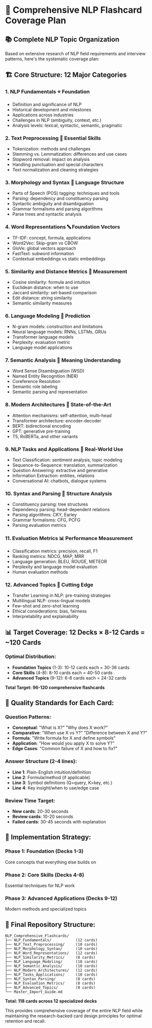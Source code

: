 # 🎯 Comprehensive NLP Flashcard Coverage Plan

## 📚 Complete NLP Topic Organization

Based on extensive research of NLP field requirements and interview patterns, here's the systematic coverage plan:

## 🏗️ **Core Structure: 12 Major Categories**

### **1. NLP Fundamentals** ⭐ Foundation
- Definition and significance of NLP
- Historical development and milestones  
- Applications across industries
- Challenges in NLP (ambiguity, context, etc.)
- Analysis levels: lexical, syntactic, semantic, pragmatic

### **2. Text Preprocessing** 🔧 Essential Skills
- Tokenization: methods and challenges
- Stemming vs. Lemmatization: differences and use cases
- Stopword removal: impact on analysis
- Handling punctuation and special characters
- Text normalization and cleaning strategies

### **3. Morphology and Syntax** 📝 Language Structure
- Parts of Speech (POS) tagging: techniques and tools
- Parsing: dependency and constituency parsing
- Syntactic ambiguity and disambiguation
- Grammar formalisms and parsing algorithms
- Parse trees and syntactic analysis

### **4. Word Representations** 🔤 Foundation Vectors
- TF-IDF: concept, formula, applications
- Word2Vec: Skip-gram vs CBOW
- GloVe: global vectors approach
- FastText: subword information
- Contextual embeddings vs static embeddings

### **5. Similarity and Distance Metrics** 📏 Measurement
- Cosine similarity: formula and intuition
- Euclidean distance: when to use
- Jaccard similarity: set-based comparison
- Edit distance: string similarity
- Semantic similarity measures

### **6. Language Modeling** 🧠 Prediction
- N-gram models: construction and limitations
- Neural language models: RNNs, LSTMs, GRUs
- Transformer language models
- Perplexity: evaluation metric
- Language model applications

### **7. Semantic Analysis** 🎯 Meaning Understanding
- Word Sense Disambiguation (WSD)
- Named Entity Recognition (NER)
- Coreference Resolution
- Semantic role labeling
- Semantic parsing and representation

### **8. Modern Architectures** 🚀 State-of-the-Art
- Attention mechanisms: self-attention, multi-head
- Transformer architecture: encoder-decoder
- BERT: bidirectional encoding
- GPT: generative pre-training
- T5, RoBERTa, and other variants

### **9. NLP Tasks and Applications** 🎪 Real-World Use
- Text Classification: sentiment analysis, topic modeling
- Sequence-to-Sequence: translation, summarization
- Question Answering: extractive and generative
- Information Extraction: entities, relations
- Conversational AI: chatbots, dialogue systems

### **10. Syntax and Parsing** 🌳 Structure Analysis
- Constituency parsing: tree structures
- Dependency parsing: head-dependent relations
- Parsing algorithms: CKY, Earley
- Grammar formalisms: CFG, PCFG
- Parsing evaluation metrics

### **11. Evaluation Metrics** 📊 Performance Measurement
- Classification metrics: precision, recall, F1
- Ranking metrics: NDCG, MAP, MRR
- Language generation: BLEU, ROUGE, METEOR
- Perplexity and language model evaluation
- Human evaluation methods

### **12. Advanced Topics** 🔬 Cutting Edge
- Transfer Learning in NLP: pre-training strategies
- Multilingual NLP: cross-lingual models
- Few-shot and zero-shot learning
- Ethical considerations: bias, fairness
- Interpretability and explainability

## 📊 **Target Coverage: 12 Decks × 8-12 Cards = ~120 Cards**

### **Optimal Distribution:**
- **Foundation Topics** (1-3): 10-12 cards each = 30-36 cards
- **Core Skills** (4-8): 8-10 cards each = 40-50 cards  
- **Advanced Topics** (9-12): 6-8 cards each = 24-32 cards

**Total Target: 96-120 comprehensive flashcards**

## 🎯 **Quality Standards for Each Card:**

### **Question Patterns:**
- **Conceptual**: "What is X?" "Why does X work?"
- **Comparative**: "When use X vs Y?" "Difference between X and Y?"
- **Formula**: "Write formula for X and define symbols"
- **Application**: "How would you apply X to solve Y?"
- **Edge Cases**: "Common failure of X and how to fix?"

### **Answer Structure (2-4 lines):**
- **Line 1**: Plain-English intuition/definition
- **Line 2**: Formula/method (if applicable)
- **Line 3**: Symbol definitions (Q=query, K=key, etc.)
- **Line 4**: Key insight/when to use/edge case

### **Review Time Target:**
- **New cards**: 20-30 seconds
- **Review cards**: 10-20 seconds
- **Failed cards**: 30-45 seconds with explanation

## 🚀 **Implementation Strategy:**

### **Phase 1: Foundation (Decks 1-3)**
Core concepts that everything else builds on

### **Phase 2: Core Skills (Decks 4-8)** 
Essential techniques for NLP work

### **Phase 3: Advanced Applications (Decks 9-12)**
Modern methods and specialized topics

## 📱 **Final Repository Structure:**
```
NLP_Comprehensive_Flashcards/
├── NLP_Fundamentals/           (12 cards)
├── NLP_Text_Preprocessing/     (10 cards)
├── NLP_Morphology_Syntax/      (10 cards)
├── NLP_Word_Representations/   (12 cards)
├── NLP_Similarity_Metrics/     (8 cards)
├── NLP_Language_Modeling/      (10 cards)
├── NLP_Semantic_Analysis/      (10 cards)
├── NLP_Modern_Architectures/   (12 cards)
├── NLP_Tasks_Applications/     (10 cards)
├── NLP_Syntax_Parsing/         (8 cards)
├── NLP_Evaluation_Metrics/     (8 cards)
├── NLP_Advanced_Topics/        (8 cards)
└── Master_Import_Guide.md
```

**Total: 118 cards across 12 specialized decks**

This provides comprehensive coverage of the entire NLP field while maintaining the research-backed card design principles for optimal retention and recall.
